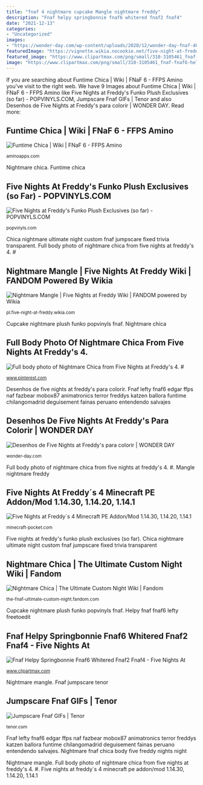 ```yaml
---
title: "fnaf 4 nightmare cupcake Mangle nightmare freddy"
description: "Fnaf helpy springbonnie fnaf6 whitered fnaf2 fnaf4"
date: "2021-12-13"
categories:
- "Uncategorized"
images:
- "https://wonder-day.com/wp-content/uploads/2020/12/wonder-day-fnaf-40.jpg"
featuredImage: "https://vignette.wikia.nocookie.net/five-night-at-freddy/images/9/98/Nightmare_mangle_spook.gif/revision/latest/zoom-crop/width/240/height/240?cb=20151103163101&amp;path-prefix=pl"
featured_image: "https://www.clipartmax.com/png/small/310-3105461_fnaf-fnaf6-helpy-lefty-version-freetoedit-lefty-fnaf-helpy.png"
image: "https://www.clipartmax.com/png/small/310-3105461_fnaf-fnaf6-helpy-lefty-version-freetoedit-lefty-fnaf-helpy.png"
---
```


If you are searching about Funtime Chica | Wiki | FNaF 6 - FFPS Amino you've visit to the right web. We have 9 Images about Funtime Chica | Wiki | FNaF 6 - FFPS Amino like Five Nights at Freddy&#039;s Funko Plush Exclusives (so far) - POPVINYLS.COM, Jumpscare Fnaf GIFs | Tenor and also Desenhos de Five Nights at Freddy&#039;s para colorir | WONDER DAY. Read more:

## Funtime Chica | Wiki | FNaF 6 - FFPS Amino

![Funtime Chica | Wiki | FNaF 6 - FFPS Amino](http://cm1.narvii.com/6699/bed3d8dc65edb771e7e5f7c18b91e78b75b607b5_00.jpg "Nightmare mangle")

<small>aminoapps.com</small>

Nightmare chica. Funtime chica

## Five Nights At Freddy&#039;s Funko Plush Exclusives (so Far) - POPVINYLS.COM

![Five Nights at Freddy&#039;s Funko Plush Exclusives (so far) - POPVINYLS.COM](http://popvinyls.com/wp-content/uploads/2016/12/fnaf_nightmare_cupcake.jpg "Cupcake nightmare plush funko popvinyls fnaf")

<small>popvinyls.com</small>

Chica nightmare ultimate night custom fnaf jumpscare fixed trivia transparent. Full body photo of nightmare chica from five nights at freddy&#039;s 4. #

## Nightmare Mangle | Five Nights At Freddy Wiki | FANDOM Powered By Wikia

![Nightmare Mangle | Five Nights at Freddy Wiki | FANDOM powered by Wikia](https://vignette.wikia.nocookie.net/five-night-at-freddy/images/9/98/Nightmare_mangle_spook.gif/revision/latest/zoom-crop/width/240/height/240?cb=20151103163101&amp;path-prefix=pl "Five nights at freddy&#039;s funko plush exclusives (so far)")

<small>pl.five-night-at-freddy.wikia.com</small>

Cupcake nightmare plush funko popvinyls fnaf. Nightmare chica

## Full Body Photo Of Nightmare Chica From Five Nights At Freddy&#039;s 4. #

![Full body photo of Nightmare Chica from Five Nights at Freddy&#039;s 4. #](https://s-media-cache-ak0.pinimg.com/736x/55/5b/a8/555ba80300eddd87ccb743187edeb8d7.jpg "Chica nightmare ultimate night custom fnaf jumpscare fixed trivia transparent")

<small>www.pinterest.com</small>

Desenhos de five nights at freddy&#039;s para colorir. Fnaf lefty fnaf6 edgar ffps naf fazbear mobox87 animatronics terror freddys katzen ballora funtime chilangomadrid deguisement fainas peruano entendendo salvajes

## Desenhos De Five Nights At Freddy&#039;s Para Colorir | WONDER DAY

![Desenhos de Five Nights at Freddy&#039;s para colorir | WONDER DAY](https://wonder-day.com/wp-content/uploads/2020/12/wonder-day-fnaf-40.jpg "Dany addon beta2 minecrafts addons")

<small>wonder-day.com</small>

Full body photo of nightmare chica from five nights at freddy&#039;s 4. #. Mangle nightmare freddy

## Five Nights At Freddy´s 4 Minecraft PE Addon/Mod 1.14.30, 1.14.20, 1.14.1

![Five Nights at Freddy´s 4 Minecraft PE Addon/Mod 1.14.30, 1.14.20, 1.14.1](https://minecraft-pocket.com/uploads/posts/2020-04/1585938380_five-nighst-at-freddys-4-beta1-dany-fox_17.png "Chica nightmare ultimate night custom fnaf jumpscare fixed trivia transparent")

<small>minecraft-pocket.com</small>

Five nights at freddy&#039;s funko plush exclusives (so far). Chica nightmare ultimate night custom fnaf jumpscare fixed trivia transparent

## Nightmare Chica | The Ultimate Custom Night Wiki | Fandom

![Nightmare Chica | The Ultimate Custom Night Wiki | Fandom](https://vignette.wikia.nocookie.net/the-fnaf-ultimate-custom-night/images/e/e8/Nightmare_Chica_Jumpscare.gif/revision/latest/fixed-aspect-ratio-down/width/480/height/480?cb=20180630234047&amp;fill=transparent "Nightmare mangle")

<small>the-fnaf-ultimate-custom-night.fandom.com</small>

Cupcake nightmare plush funko popvinyls fnaf. Helpy fnaf fnaf6 lefty freetoedit

## Fnaf Helpy Springbonnie Fnaf6 Whitered Fnaf2 Fnaf4 - Five Nights At

![Fnaf Helpy Springbonnie Fnaf6 Whitered Fnaf2 Fnaf4 - Five Nights At](https://www.clipartmax.com/png/small/310-3105461_fnaf-fnaf6-helpy-lefty-version-freetoedit-lefty-fnaf-helpy.png "Dany addon beta2 minecrafts addons")

<small>www.clipartmax.com</small>

Nightmare mangle. Fnaf jumpscare tenor

## Jumpscare Fnaf GIFs | Tenor

![Jumpscare Fnaf GIFs | Tenor](https://media1.tenor.com/images/21dee79ae7bfdf3a5e072e58b0f3bf97/tenor.gif?itemid=6170991 "Dany addon beta2 minecrafts addons")

<small>tenor.com</small>

Fnaf lefty fnaf6 edgar ffps naf fazbear mobox87 animatronics terror freddys katzen ballora funtime chilangomadrid deguisement fainas peruano entendendo salvajes. Nightmare fnaf chica body five freddy nights night

Nightmare mangle. Full body photo of nightmare chica from five nights at freddy&#039;s 4. #. Five nights at freddy´s 4 minecraft pe addon/mod 1.14.30, 1.14.20, 1.14.1

